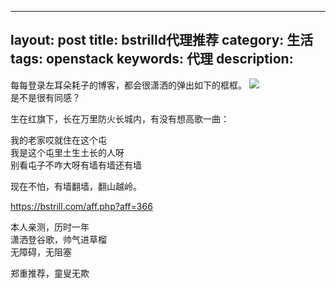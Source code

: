 
---
layout: post
title: bstrilld代理推荐
category: 生活
tags: openstack
keywords: 代理
description: 
---

每每登录左耳朵耗子的博客，都会很潇洒的弹出如下的框框。 
![](http://i.imgur.com/k7OjWsR.png)  
是不是很有同感？  


生在红旗下，长在万里防火长城内，有没有想高歌一曲：  

我的老家哎就住在这个屯  
我是这个屯里土生土长的人呀  
别看屯子不咋大呀有墙有墙还有墙  




现在不怕，有墙翻墙，翻山越岭。



https://bstrill.com/aff.php?aff=366

本人亲测，历时一年  
潇洒登谷歌，帅气进草榴  
无障碍，无阻塞  

郑重推荐，童叟无欺


